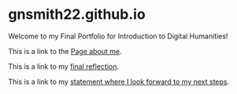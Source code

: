 # gnsmith22.github.io
Welcome to my Final Portfolio for Introduction to Digital Humanities!

This is a link to the [Page about me](aboutpage.html).

This is a link to my [final reflection](reflection.html).

This is a link to my [statement where I look forward to my next steps](lookingforward.html).



